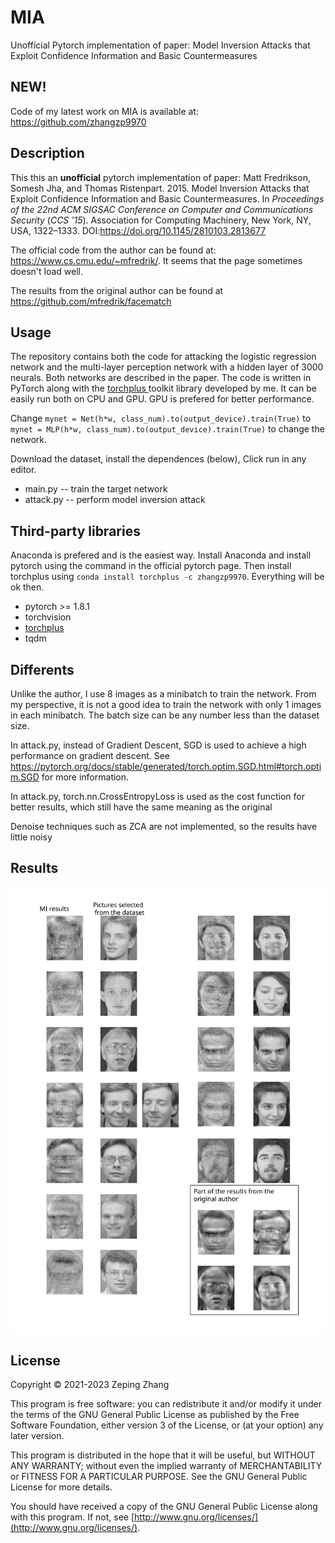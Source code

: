 # MIA

Unofficial Pytorch implementation of paper: Model Inversion Attacks that Exploit Confidence Information and Basic Countermeasures

## NEW!
Code of my latest work on MIA is available at: https://github.com/zhangzp9970

## Description

This this an **unofficial** pytorch implementation of paper: Matt Fredrikson, Somesh Jha, and Thomas Ristenpart. 2015. Model Inversion Attacks that Exploit Confidence Information and Basic Countermeasures. In *Proceedings of the 22nd ACM SIGSAC Conference on Computer and Communications Security*  (*CCS '15*). Association for Computing Machinery, New York, NY, USA, 1322–1333. DOI:https://doi.org/10.1145/2810103.2813677

The official code from the author can be found at: https://www.cs.cmu.edu/~mfredrik/. It seems that the page sometimes doesn't load well.

The results from the original author can be found at https://github.com/mfredrik/facematch

## Usage

The repository contains both the code for attacking the logistic regression network and the multi-layer perception network with a hidden layer of 3000 neurals. Both networks are described in the paper. The code is written in PyTorch along with the [torchplus ](https://github.com/zhangzp9970/torchplus)toolkit library developed by me. It can be easily run both on CPU and GPU. GPU is prefered for better performance.

Change `mynet = Net(h*w, class_num).to(output_device).train(True)` to `mynet = MLP(h*w, class_num).to(output_device).train(True)` to change the network.

Download the dataset, install the dependences (below), Click run in any editor.

* main.py -- train the target network
* attack.py -- perform model inversion attack

## Third-party libraries

Anaconda is prefered and is the easiest way. Install Anaconda and install pytorch using the command in the official pytorch page. Then install torchplus using `conda install torchplus -c zhangzp9970`. Everything will be ok then.

* pytorch >= 1.8.1
* torchvision
* [torchplus](https://github.com/zhangzp9970/torchplus)
* tqdm

## Differents

Unlike the author, I use 8 images as a minibatch to train the network. From my perspective, it is not a good idea to train the network with only 1 images in each minibatch. The batch size can be any number less than the dataset size.

In attack.py, instead of Gradient Descent, SGD is used to achieve a high performance on gradient descent. See https://pytorch.org/docs/stable/generated/torch.optim.SGD.html#torch.optim.SGD for more information.

In attack.py, torch.nn.CrossEntropyLoss is used as the cost function for better results, which still have the same meaning as the original

Denoise techniques such as ZCA are not implemented, so the results have little noisy

## Results

![figure](./MIA.svg)

## License

Copyright © 2021-2023 Zeping Zhang

This program is free software: you can redistribute it and/or modify
it under the terms of the GNU General Public License as published by
the Free Software Foundation, either version 3 of the License, or
(at your option) any later version.

This program is distributed in the hope that it will be useful,
but WITHOUT ANY WARRANTY; without even the implied warranty of
MERCHANTABILITY or FITNESS FOR A PARTICULAR PURPOSE.  See the
GNU General Public License for more details.

You should have received a copy of the GNU General Public License
along with this program.  If not, see [http://www.gnu.org/licenses/](http://www.gnu.org/licenses/).
